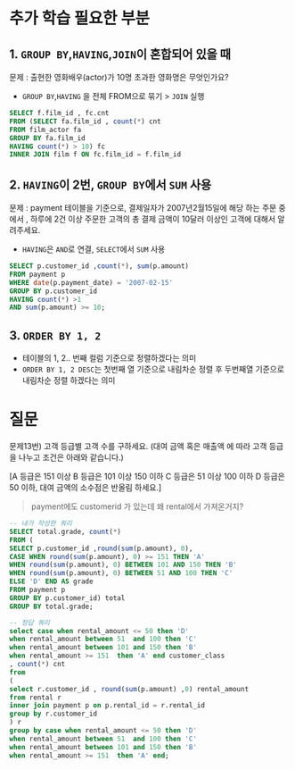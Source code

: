 # 추가 학습 필요한 부분

## 1. `GROUP BY`,`HAVING`,`JOIN`이 혼합되어 있을 때
문제 : 출현한 영화배우(actor)가 10명 초과한 영화명은 무엇인가요?
- `GROUP BY`,`HAVING` 을 전체 FROM으로 묶기 > `JOIN` 실행
```SQL
SELECT f.film_id , fc.cnt
FROM (SELECT fa.film_id , count(*) cnt
FROM film_actor fa 
GROUP BY fa.film_id
HAVING count(*) > 10) fc
INNER JOIN film f ON fc.film_id = f.film_id 
```

## 2. `HAVING`이 2번, `GROUP BY`에서 `SUM` 사용
문제 : payment 테이블을 기준으로,  결제일자가 2007년2월15일에 해당 하는 주문 중에서  ,  하루에 2건 이상 주문한 고객의  총 결제 금액이 10달러 이상인 고객에 대해서 알려주세요.
- `HAVING`은 `AND`로 연결, `SELECT`에서 `SUM` 사용

```SQL
SELECT p.customer_id ,count(*), sum(p.amount)
FROM payment p 
WHERE date(p.payment_date) = '2007-02-15'
GROUP BY p.customer_id 
HAVING count(*) >1
AND sum(p.amount) >= 10;
```

## 3. `ORDER BY 1, 2`
- 테이블의 1, 2.. 번째 컬럼 기준으로 정렬하겠다는 의미
- `ORDER BY 1, 2 DESC`는 첫번째 열 기준으로 내림차순 정렬 후 두번째열 기준으로 내림차순 정렬 하겠다는 의미

# 질문
문제13번) 고객 등급별 고객 수를 구하세요. (대여 금액 혹은 매출액  에 따라 고객 등급을 나누고 조건은 아래와 같습니다.)

[A 등급은 151 이상
B 등급은 101 이상 150 이하
C 등급은   51 이상 100 이하
D 등급은   50 이하, 
대여 금액의 소수점은 반올림 하세요.]

> payment에도 customerid 가 있는데 왜 rental에서 가져온거지?

```SQL
-- 내가 작성한 쿼리
SELECT total.grade, count(*)
FROM (
SELECT p.customer_id ,round(sum(p.amount), 0),
CASE WHEN round(sum(p.amount), 0) >= 151 THEN 'A'
WHEN round(sum(p.amount), 0) BETWEEN 101 AND 150 THEN 'B'
WHEN round(sum(p.amount), 0) BETWEEN 51 AND 100 THEN 'C'
ELSE 'D' END AS grade
FROM payment p 
GROUP BY p.customer_id) total
GROUP BY total.grade;

-- 정답 쿼리
select case when rental_amount <= 50 then 'D'
when rental_amount between 51  and 100 then 'C'
when rental_amount between 101 and 150 then 'B'
when rental_amount >= 151  then 'A' end customer_class
, count(*) cnt
from
(
select r.customer_id , round(sum(p.amount) ,0) rental_amount
from rental r
inner join payment p on p.rental_id = r.rental_id
group by r.customer_id
) r
group by case when rental_amount <= 50 then 'D'
when rental_amount between 51  and 100 then 'C'
when rental_amount between 101 and 150 then 'B'
when rental_amount >= 151  then 'A' end;
